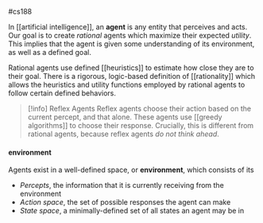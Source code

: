 #cs188 

In [[artificial intelligence]], an **agent** is any entity that perceives and acts. Our goal is to create *rational* agents which maximize their expected *utility*. This implies that the agent is given some understanding of its environment, as well as a defined goal.

Rational agents use defined [[heuristics]] to estimate how close they are to their goal. There is a rigorous, logic-based definition of [[rationality]] which allows the heuristics and utility functions employed by rational agents to follow certain defined behaviors.

>[!info] Reflex Agents
Reflex agents choose their action based on the current percept, and that alone. These agents use [[greedy algorithms]] to choose their response. Crucially, this is different from rational agents, because reflex agents *do not think ahead*.

#### environment
Agents exist in a well-defined space, or **environment**, which consists of its
- *Percepts*, the information that it is currently receiving from the environment 
- *Action space*, the set of possible responses the agent can make
- *State space*, a minimally-defined set of all states an agent may be in









